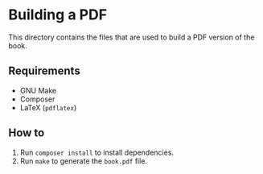Building a PDF
==============

This directory contains the files that are used to build a PDF version of the book.

Requirements
------------

- GNU Make
- Composer
- LaTeX (`pdflatex`)

How to
------

1. Run `composer install` to install dependencies.
2. Run `make` to generate the `book.pdf` file.


